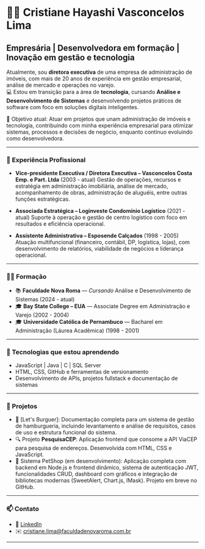 # 👩‍💼 Cristiane Hayashi Vasconcelos Lima

## Empresária | Desenvolvedora em formação | Inovação em gestão e tecnologia

Atualmente, sou **diretora executiva** de uma empresa de administração de imóveis, com mais de 20 anos de experiência em gestão empresarial, análise de mercado e operações no varejo.  
💻 Estou em transição para a área de **tecnologia**, cursando **Análise e Desenvolvimento de Sistemas** e desenvolvendo projetos práticos de software com foco em soluções digitais inteligentes.

🎯 Objetivo atual: Atuar em projetos que unam administração de imóveis e tecnologia, contribuindo com minha experiência empresarial para otimizar sistemas, processos e decisões de negócio, enquanto continuo evoluindo como desenvolvedora.

---

### 💼 Experiência Profissional

- **Vice-presidente Executiva / Diretora Executiva – Vasconcelos Costa Emp. e Part. Ltda**  (2003 - atual)
  Gestão de operações, recursos e estratégia em administração imobiliária, análise de mercado, acompanhamento de obras, administração de aluguéis, entre outras funções estratégicas.

- **Associada Estratégica – Loginveste Condomínio Logístico**  (2021 - atual)
  Suporte à operação e gestão de centro logístico com foco em resultados e eficiência operacional.

- **Assistente Administrativa – Esposende Calçados**  (1998 - 2005)
  Atuação multifuncional (financeiro, contábil, DP, logística, lojas), com desenvolvimento de relatórios, viabilidade de negócios e liderança operacional.

---

### 👩‍🎓 Formação

- 📚 **Faculdade Nova Roma** — *Cursando* Análise e Desenvolvimento de Sistemas (2024 - atual)
- 🎓 **Bay State College – EUA** — Associate Degree em Administração e Varejo (2002 - 2004)
- 🎓 **Universidade Católica de Pernambuco** — Bacharel em Administração (Láurea Acadêmica) (1998 - 2001)
  

---

### 🧠 Tecnologias que estou aprendendo

- JavaScript | Java | C | SQL Server  
- HTML, CSS, GitHub e ferramentas de versionamento  
- Desenvolvimento de APIs, projetos fullstack e documentação de sistemas

---

### 🚀 Projetos

- 📄 [Let's Burguer]: Documentação completa para um sistema de gestão de hamburgueria, incluindo levantamento e análise de requisitos, casos de uso e estrutura funcional do sistema.
- 🔍 Projeto **PesquisaCEP**: Aplicação frontend que consome a API ViaCEP para pesquisa de endereços. Desenvolvida com HTML, CSS e JavaScript.
- 🐾 Sistema PetShop (em desenvolvimento): Aplicação completa com backend em Node.js e frontend dinâmico, sistema de autenticação JWT, funcionalidades CRUD, dashboard com gráficos e integração de bibliotecas modernas (SweetAlert, Chart.js, IMask). Projeto em breve no GitHub.

---

### 📫 Contato

- 💼 [LinkedIn](https://www.linkedin.com/in/cristiane-hayashi-vasconcelos-lima-999802199)
- ✉️ cristiane.lima@faculdadenovaroma.com.br

---


